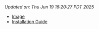 # 
_Updated on: Thu Jun 19 16:20:27 PDT 2025_

- [Image](https://github.com/vertigis/studio-base-internal/pkgs/container/studio%2fbase%2finternal/442637927?tag=v1.1.709.249070-r15767809965-master)
- [Installation
  Guide](https://github.com/vertigis/studio-base-internal/tree/v1.1.709.249070-r15767809965-master)
